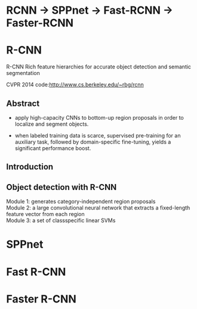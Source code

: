 # RCNN -> SPPnet -> Fast-RCNN -> Faster-RCNN

# R-CNN
R-CNN Rich feature hierarchies for accurate object detection and semantic segmentation   

CVPR 2014
code:http://www.cs.berkeley.edu/~rbg/rcnn 

## Abstract
-  apply high-capacity CNNs to bottom-up region proposals in order to localize and segment objects.

- when labeled training data is scarce, supervised pre-training for an auxiliary task,
followed by domain-specific fine-tuning, yields a significant performance boost.

## Introduction

## Object detection with R-CNN
Module 1: generates category-independent region proposals    
Module 2: a large convolutional neural network that extracts a fixed-length feature vector from each region    
Module 3: a set of classspecific linear SVMs    


# SPPnet

# Fast R-CNN

# Faster R-CNN

